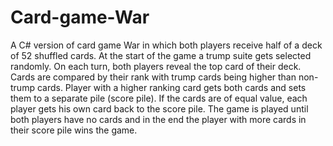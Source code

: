 # Card-game-War
A C# version of card game War in which both players receive half of a deck of 52 shuffled cards. At the start of the game a trump suite gets selected randomly. On each turn, both players reveal the top card of their deck. Cards are compared by their rank with trump cards being higher than non-trump cards. Player with a higher ranking card gets both cards and sets them to a separate pile (score pile). If the cards are of equal value, each player gets his own card back to the score pile. The game is played until both players have no cards and in the end the player with more cards in their score pile wins the game.
